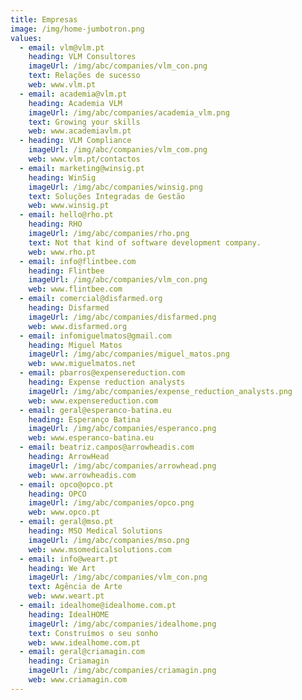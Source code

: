 ```yaml
---
title: Empresas
image: /img/home-jumbotron.png
values:
  - email: vlm@vlm.pt
    heading: VLM Consultores
    imageUrl: /img/abc/companies/vlm_con.png
    text: Relações de sucesso
    web: www.vlm.pt
  - email: academia@vlm.pt
    heading: Academia VLM
    imageUrl: /img/abc/companies/academia_vlm.png
    text: Growing your skills
    web: www.academiavlm.pt
  - heading: VLM Compliance
    imageUrl: /img/abc/companies/vlm_com.png
    web: www.vlm.pt/contactos
  - email: marketing@winsig.pt
    heading: WinSig
    imageUrl: /img/abc/companies/winsig.png
    text: Soluções Integradas de Gestão
    web: www.winsig.pt
  - email: hello@rho.pt
    heading: RHO
    imageUrl: /img/abc/companies/rho.png
    text: Not that kind of software development company.
    web: www.rho.pt
  - email: info@flintbee.com
    heading: Flintbee
    imageUrl: /img/abc/companies/vlm_con.png
    web: www.flintbee.com
  - email: comercial@disfarmed.org
    heading: Disfarmed
    imageUrl: /img/abc/companies/disfarmed.png
    web: www.disfarmed.org
  - email: infomiguelmatos@gmail.com
    heading: Miguel Matos
    imageUrl: /img/abc/companies/miguel_matos.png
    web: www.miguelmatos.net
  - email: pbarros@expensereduction.com
    heading: Expense reduction analysts
    imageUrl: /img/abc/companies/expense_reduction_analysts.png
    web: www.expensereduction.com
  - email: geral@esperanco-batina.eu
    heading: Esperanço Batina
    imageUrl: /img/abc/companies/esperanco.png
    web: www.esperanco-batina.eu
  - email: beatriz.campos@arrowheadis.com
    heading: ArrowHead
    imageUrl: /img/abc/companies/arrowhead.png
    web: www.arrowheadis.com
  - email: opco@opco.pt
    heading: OPCO
    imageUrl: /img/abc/companies/opco.png
    web: www.opco.pt
  - email: geral@mso.pt
    heading: MSO Medical Solutions
    imageUrl: /img/abc/companies/mso.png
    web: www.msomedicalsolutions.com
  - email: info@weart.pt
    heading: We Art
    imageUrl: /img/abc/companies/vlm_con.png
    text: Agência de Arte
    web: www.weart.pt
  - email: idealhome@idealhome.com.pt
    heading: IdealHOME
    imageUrl: /img/abc/companies/idealhome.png
    text: Construímos o seu sonho
    web: www.idealhome.com.pt
  - email: geral@criamagin.com
    heading: Criamagin
    imageUrl: /img/abc/companies/criamagin.png
    web: www.criamagin.com
---
```


